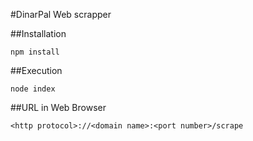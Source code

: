 #DinarPal Web scrapper

##Installation

`npm install`

##Execution

`node index`

##URL in Web Browser

`<http protocol>://<domain name>:<port number>/scrape`
